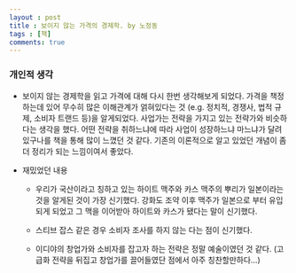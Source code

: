 ```yaml
---
layout : post
title : 보이지 않는 가격의 경제학. by 노정동
tags : [책]
comments: true
---
```

### 개인적 생각
- 보이지 않는 경제학을 읽고 가격에 대해 다시 한번 생각해보게 되었다. 가격을 책정하는데 있어 무수히 많은 이해관계가 얽혀있다는 것 (e.g. 정치적, 경쟁사, 법적 규제, 소비자 트랜드 등)을 알게되었다. 사업가는 전략을 가지고 있는 전략가와 비슷하다는 생각을 했다. 어떤 전략을 취하느냐에 따라 사업이 성장하느냐 마느냐가 달려있구나를 책을 통해 많이 느꼈던 것 같다. 기존의 이론적으로 알고 있었던 개념이 좀 더 정리가 되는 느낌이여서 좋았다.

- 재밌었던 내용
  - 우리가 국산이라고 칭하고 있는 하이트 맥주와 카스 맥주의 뿌리가 일본이라는 것을 알게된 것이 가장 신기했다. 강화도 조약 이후 맥주가 일본으로 부터 유입되게 되었고 그 맥을 이어받아 하이트와 카스가 됐다는 말이 신기했다.

  - 스티브 잡스 같은 경우 소비자 조사를 하지 않는 다는 점이 신기했다.

  - 이디야의 창업가와 소비자를 잡고자 하는 전략은 정말 예술이였던 것 같다. (고급화 전략을 뒤집고 창업가를 끌어들였단 점에서 아주 칭찬할만하다...)

